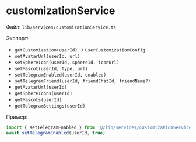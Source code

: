 # customizationService

Файл: `lib/services/customizationService.ts`

Экспорт:
- `getCustomization(userId)` → `UserCustomizationConfig`
- `setAvatarUrl(userId, url)`
- `setSphereIcon(userId, sphereId, iconUrl)`
- `setMascot(userId, type, url)`
- `setTelegramEnabled(userId, enabled)`
- `setTelegramFriend(userId, friendChatId, friendName?)`
- `getAvatarUrl(userId)`
- `getSphereIcons(userId)`
- `getMascots(userId)`
- `getTelegramSettings(userId)`

Пример:
```ts
import { setTelegramEnabled } from '@/lib/services/customizationService'
await setTelegramEnabled(userId, true)
```